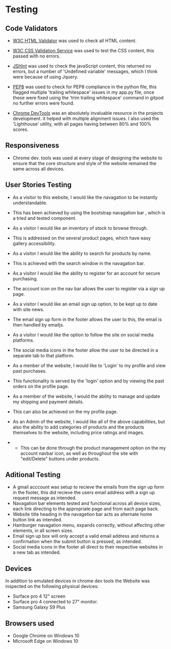# Testing

## Code Validators

* [W3C HTML Validator](https://validator.w3.org/) was used to check all HTML content.

* [W3C CSS Validation Service](https://jigsaw.w3.org/css-validator/) was used to test the CSS content, this passed with no errors.

* [JSHint](https://jshint.com/) was used to check the javaScript content, this returned no errors, but a number of 'Undefined variable' messages, which I think were because of using Jquery.

* [PEP8](http://pep8online.com/) was used to check for PEP8 compliance in the python file, this flagged multiple 'trailing whitespace' issues in my app.py file, once these were fixed using the 'trim trailing whitespace' command in gitpod no further errors were found.

* [Chrome DevTools](https://developer.chrome.com/docs/devtools/) was an absolutely invaluable resource in the projects development. it helped with multiple alignment issues. I also used the 'Lighthouse' utility, with all pages having between 80% and 100% scores.  

## Responsiveness

* Chrome dev. tools was used at every stage of designing the website to ensure that the core structure and style of the website remained the same across all devices.

## User Stories Testing

* As a visitor to this website, I would like the navagation to be instantly understandable.
 - This has been achieved by using the bootstrap navagation bar , which is a tried and tested component.
* As a visitor I would like an inventory of stock to browse through.
 - This is addressed on the several product pages, which have easy gallery accessibility.
* As a visitor I would like the ability to search for products by name.
- This is achieved with the search window in the navagation bar.
* As a visitor I would like the ability to register for an account for secure purchasing.
- The account icon on the nav bar allows the user to register via a sign up page.
* As a visitor I would like an email sign up option, to be kept up to date with site news.
 - The email sign up form in the footer allows the user to this, the email is then handled by emailjs.
* As a visitor I would like the option to follow the site on social media platforms.
- The social media icons in the footer allow the user to be directed in a separate tab to that platform.

* As a menber of the website, I would like to 'Login' to my profile and view past purchases.
- This functionality is served by the 'login' option and by viewing the past orders on the profile page.
* As a member of the website, I would the ability to manage and update my shipping and payment details.
- This can also be achieved on the my profile page.

* As an Admin of the website, I would like all of the above capabilities, but also the ability to add categories of products and the products themselves to the website, including price ratings and images.
- - This can be done through the product management option on the my account navbar icon, as well as throughout the site with "edit/Delete" buttons under products.

## Aditional Testing

* A gmail acccount was setup to recieve the emails from the sign up form in the footer, this did recieve the users email address with a sign up request message as intended.
* Navagation bar elements tested and functional across all device sizes, each link directing to the appropriate page
and from each page back.
* Website title heading in the navagetion bar acts as alternate home button link as intended.
* Hamburger navagation menu, expands correctly, without affecting other elements, in all screen sizes.
* Email sign up box will only accept a valid email address and returns a confirmation when the submit button is pressed, as intended.
* Social media icons in the footer all direct to their respective websites in a new tab as intended.


## Devices 

In addition to emulated devices in chrome dev tools the Website was inspected on the following physical devices:
* Surface pro 4 12" screen
* Surface pro 4 connected to 27" monitor.
* Samsung Galaxy S9 Plus

## Browsers used
* Google Chrome on Windows 10
* Microsoft Edge on Windows 10
